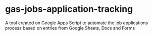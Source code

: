 # gas-jobs-application-tracking
A tool created on Google Apps Script to automate the job applications process based on entries from Google Sheets, Docs and Forms
